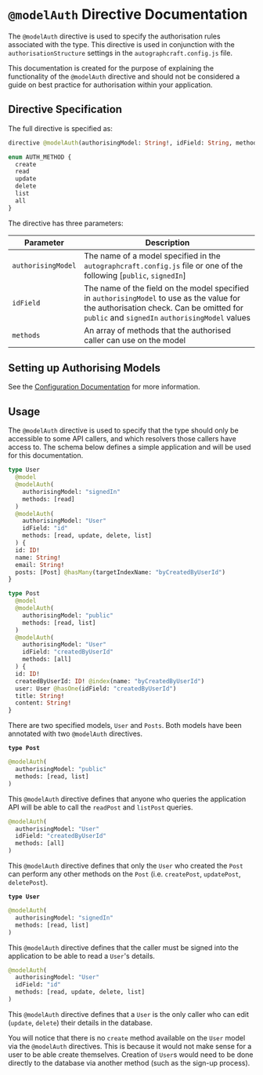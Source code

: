 # `@modelAuth` Directive Documentation

The `@modelAuth` directive is used to specify the authorisation rules associated with the type.  This directive is used in conjunction with the `authorisationStructure` settings in the `autographcraft.config.js` file.

This documentation is created for the purpose of explaining the functionality of the `@modelAuth` directive and should not be considered a guide on best practice for authorisation within your application.

## Directive Specification

The full directive is specified as:

```graphql
directive @modelAuth(authorisingModel: String!, idField: String, methods: [AUTH_METHOD!]!) on OBJECT

enum AUTH_METHOD {
  create
  read
  update
  delete
  list
  all
}
```

The directive has three parameters:

| Parameter | Description |
| --------- | ----------- |
| `authorisingModel` | The name of a model specified in the `autographcraft.config.js` file or one of the following \[`public`, `signedIn`\] |
| `idField` | The name of the field on the model specified in `authorisingModel` to use as the value for the authorisation check.  Can be omitted for `public` and `signedIn` `authorisingModel` values |
| `methods` | An array of methods that the authorised caller can use on the model |

## Setting up Authorising Models

See the [Configuration Documentation](./README-CONFIGURATION.md) for more information.

## Usage

The `@modelAuth` directive is used to specify that the type should only be accessible to some API callers, and which resolvers those callers have access to.  The schema below defines a simple application and will be used for this documentation.

```graphql
type User 
  @model
  @modelAuth(
    authorisingModel: "signedIn"
    methods: [read]
  ) 
  @modelAuth(
    authorisingModel: "User"
    idField: "id"
    methods: [read, update, delete, list]
  ) {
  id: ID!
  name: String!
  email: String!
  posts: [Post] @hasMany(targetIndexName: "byCreatedByUserId")
}

type Post 
  @model 
  @modelAuth(
    authorisingModel: "public"
    methods: [read, list]
  ) 
  @modelAuth(
    authorisingModel: "User"
    idField: "createdByUserId"
    methods: [all]
  ) {
  id: ID!
  createdByUserId: ID! @index(name: "byCreatedByUserId")
  user: User @hasOne(idField: "createdByUserId")
  title: String!
  content: String!
}
```

There are two specified models, `User` and `Posts`.  Both models have been annotated with two `@modelAuth` directives.

**`type Post`**

```graphql
@modelAuth(
  authorisingModel: "public"
  methods: [read, list]
)
```

This `@modelAuth` directive defines that anyone who queries the application API will be able to call the `readPost` and `listPost` queries.

```graphql
@modelAuth(
  authorisingModel: "User"
  idField: "createdByUserId"
  methods: [all]
)
```

This `@modelAuth` directive defines that only the `User` who created the `Post` can perform any other methods on the `Post` (i.e. `createPost`, `updatePost`, `deletePost`).

**`type User`**

```graphql
@modelAuth(
  authorisingModel: "signedIn"
  methods: [read, list]
)
```

This `@modelAuth` directive defines that the caller must be signed into the application to be able to read a `User`'s details.

```graphql
@modelAuth(
  authorisingModel: "User"
  idField: "id"
  methods: [read, update, delete, list]
)
```

This `@modelAuth` directive defines that a `User` is the only caller who can edit (`update`, `delete`) their details in the database.

You will notice that there is no `create` method available on the `User` model via the `@modelAuth` directives.  This is because it would not make sense for a user to be able create themselves.  Creation of `User`s would need to be done directly to the database via another method (such as the sign-up process).
